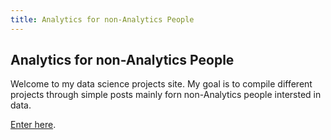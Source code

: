 ```yaml
---
title: Analytics for non-Analytics People
---
```

## Analytics for non-Analytics People
Welcome to my data science projects site. My goal is to compile different projects through simple posts mainly forn non-Analytics people intersted in data.

[Enter here](https://carordo.github.io/blog).
